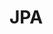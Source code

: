 # JPA #

###  ###

###  ###

###  ###

###  ###

###  ###

###  ###

###  ###

###  ###

###  ###

###  ###

###  ###

###  ###

###  ###

###  ###

###  ###

###  ###

###  ###

###  ###

###  ###

###  ###

###  ###

###  ###

###  ###

###  ###
